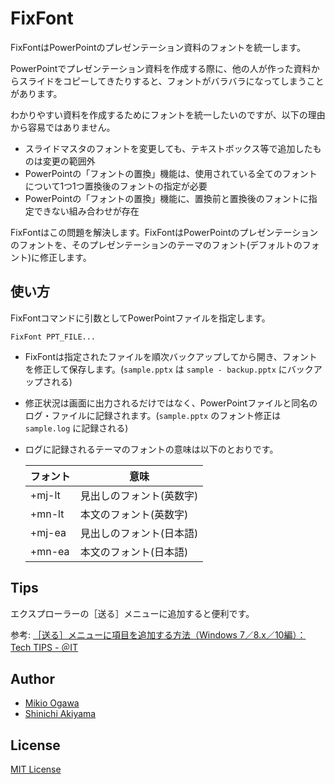 FixFont
=======

FixFontはPowerPointのプレゼンテーション資料のフォントを統一します。

PowerPointでプレゼンテーション資料を作成する際に、他の人が作った資料からスライドをコピーしてきたりすると、フォントがバラバラになってしまうことがあります。

わかりやすい資料を作成するためにフォントを統一したいのですが、以下の理由から容易ではありません。

* スライドマスタのフォントを変更しても、テキストボックス等で追加したものは変更の範囲外
* PowerPointの「フォントの置換」機能は、使用されている全てのフォントについて1つ1つ置換後のフォントの指定が必要
* PowerPointの「フォントの置換」機能に、置換前と置換後のフォントに指定できない組み合わせが存在

FixFontはこの問題を解決します。FixFontはPowerPointのプレゼンテーションのフォントを、そのプレゼンテーションのテーマのフォント(デフォルトのフォント)に修正します。

使い方
------

FixFontコマンドに引数としてPowerPointファイルを指定します。

```console
FixFont PPT_FILE...
```

* FixFontは指定されたファイルを順次バックアップしてから開き、フォントを修正して保存します。(`sample.pptx` は `sample - backup.pptx` にバックアップされる)
* 修正状況は画面に出力されるだけではなく、PowerPointファイルと同名のログ・ファイルに記録されます。(`sample.pptx` のフォント修正は `sample.log` に記録される)
* ログに記録されるテーマのフォントの意味は以下のとおりです。

  フォント | 意味
  ---------|-------------------------
  +mj-lt   | 見出しのフォント(英数字)
  +mn-lt   | 本文のフォント(英数字)
  +mj-ea   | 見出しのフォント(日本語)
  +mn-ea   | 本文のフォント(日本語)

Tips
----

エクスプローラーの［送る］メニューに追加すると便利です。

参考: [［送る］メニューに項目を追加する方法（Windows 7／8.x／10編）：Tech TIPS - ＠IT](https://www.atmarkit.co.jp/ait/articles/1109/30/news131.html)

Author
------

* [Mikio Ogawa](https://github.com/miogawa)
* [Shinichi Akiyama](https://github.com/shakiyam)

License
-------

[MIT License](https://opensource.org/licenses/mit)
